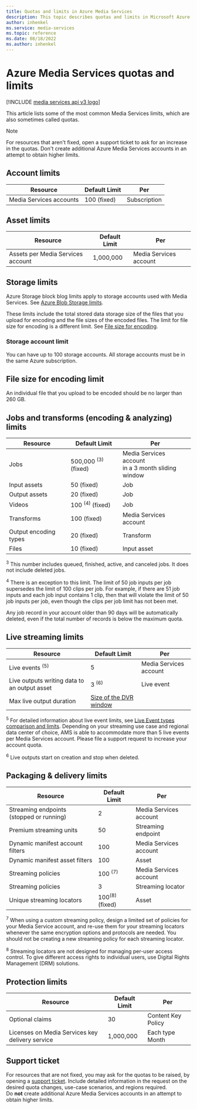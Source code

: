 ```yaml
---
title: Quotas and limits in Azure Media Services
description: This topic describes quotas and limits in Microsoft Azure Media Services.
author: inhenkel
ms.service: media-services
ms.topic: reference
ms.date: 08/18/2022
ms.author: inhenkel
---
```


<!-- If you update limits in this topic, make sure to also update /azure/azure-resource-manager/management/azure-subscription-service-limits#media-services-limits -->

# Azure Media Services quotas and limits

[!INCLUDE [media services api v3 logo](./includes/v3-hr.md)]

This article lists some of the most common Media Services limits, which are also sometimes called quotas.

> [!NOTE]
> For resources that aren't fixed, open a support ticket to ask for an increase in the quotas. Don't create additional Azure Media Services accounts in an attempt to obtain higher limits.

## Account limits

| Resource | Default Limit | Per |
| --- | --- | ---|
| Media Services accounts | 100 (fixed) | Subscription |

## Asset limits

| Resource | Default Limit | Per |
| --- | --- | --- |
| Assets per Media Services account | 1,000,000| Media Services account |

## Storage limits

Azure Storage block blog limits apply to storage accounts used with Media Services.  See [Azure Blob Storage limits](/azure/azure-resource-manager/management/azure-subscription-service-limits#azure-blob-storage-limits).

These limits include the total stored data storage size of the files that you upload for encoding and the file sizes of the encoded files.  The limit for file size for encoding is a different limit. See [File size for encoding](#file-size-for-encoding-limit).

### Storage account limit

You can have up to 100 storage accounts. All storage accounts must be in the same Azure subscription.

## File size for encoding limit

An individual file that you upload to be encoded should be no larger than 260 GB.

## Jobs and transforms (encoding & analyzing) limits

| Resource | Default Limit | Per |
| --- | --- | --- |
| Jobs | 500,000 <sup>(3)</sup> (fixed) | Media Services account <br/> in a 3 month sliding window |
| Input assets | 50  (fixed)| Job |
| Output assets | 20 (fixed) | Job |
| Videos | 100 <sup>(4)</sup> (fixed) | Job |
| Transforms | 100  (fixed) | Media Services account |
| Output encoding types | 20 (fixed) | Transform |
| Files |10 (fixed) | Input asset |

<sup>3</sup> This number includes queued, finished, active, and canceled jobs. It does not include deleted jobs.

<sup>4</sup> There is an exception to this limit. The limit of 50 job inputs per job supersedes the limit of 100 clips per job. For example, if there are 51 job inputs and each job input contains 1 clip, then that will violate the limit of 50 job inputs per job, even though the clips per job limit has not been met.

Any job record in your account older than 90 days will be automatically deleted, even if the total number of records is below the maximum quota.

## Live streaming limits

| Resource | Default Limit | Per |
| --- | --- | --- |
| Live events <sup>(5)</sup> |5| Media Services account |
| Live outputs writing data to an output asset |3 <sup>(6)</sup> | Live event |
| Max live output duration | [Size of the DVR window](live-event-cloud-dvr-time-how-to.md) |

<sup>5</sup> For detailed information about live event limits, see [Live Event types comparison and limits](live-event-types-comparison-reference.md). Depending on your streaming use case and regional data center of choice, AMS is able to accommodate more than 5 live events per Media Services account. Please file a support request to increase your account quota.

<sup>6</sup> Live outputs start on creation and stop when deleted.

## Packaging & delivery limits

| Resource | Default Limit | Per |
| --- | --- | --- |
| Streaming endpoints (stopped or running) | 2 | Media Services account |
| Premium streaming units | 50 | Streaming endpoint |
| Dynamic manifest account filters | 100 | Media Services account |
| Dynamic manifest asset filters | 100 | Asset |
| Streaming policies | 100 <sup>(7)</sup> | Media Services account |
| Streaming policies | 3 | Streaming locator |
| Unique streaming locators | 100<sup>(8)</sup> (fixed) | Asset |

<sup>7</sup> When using a custom streaming policy, design a limited set of policies for your Media Service account, and re-use them for your streaming locators whenever the same encryption options and protocols are needed. You should not be creating a new streaming policy for each streaming locator.

<sup>8</sup> Streaming locators are not designed for managing per-user access control. To give different access rights to individual users, use Digital Rights Management (DRM) solutions.

## Protection limits

| Resource | Default Limit | Per |
| --- | --- | --- |
| Optional claims  |30 | Content Key Policy |
| Licenses on Media Services key delivery service | 1,000,000 | Each type<br/>Month |

## Support ticket

For resources that are not fixed, you may ask for the quotas to be raised, by opening a [support ticket](https://portal.azure.com/#blade/Microsoft_Azure_Support/HelpAndSupportBlade/newsupportrequest). Include detailed information in the request on the desired quota changes, use-case scenarios, and regions required. <br/>Do **not** create additional Azure Media Services accounts in an attempt to obtain higher limits.
